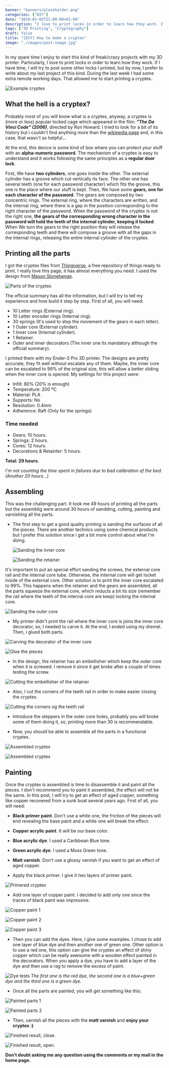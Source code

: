```yaml
---
banner: "banners/placeholder.png"
categories: ["DIY"]
date: "2019-03-02T21:00:00+01:00"
description: "I love to print locks in order to learn how they work. If I have time, I will try to post some other locks I printed, but by now, I prefer to write about my last project of this kind. During the last week I had some extra remote working days. That allowed me to start printing a cryptex."
tags: ["3D Printing", "Cryptography"]
draft: false
title: "[DIY] How to make a cryptex"
image: "./images/post-image.jpg"
---
```


In my spare time I enjoy to start this kind of freak/crazy projects with my 3D printer. Particularly, I love to print locks in order to learn how they work. If I have time, I will try to post some other locks I printed, but by now, I prefer to write about my last project of this kind. During the last week I had some extra remote working days. That allowed me to start printing a cryptex.

![Example cryptex](/images/cryptex.jpg)

## What the hell is a cryptex?

Probably most of you will know what is a cryptex, anyway, a cryptex is (more or less) popular locked cage which appeared in the film: *__"The Da Vinci Code" (2006)__*, directed by Ron Howard. I tried to look for a bit of its history but i couldn't find anything more than the [wikipedia page](https://en.wikipedia.org/wiki/Cryptex) and, in this case, that wasn't so helpful...

At the end, this device is some kind of box where you can protect your stuff with an __alpha-numeric password__. The mechanism of a cryptex is easy to understand and it works following the same principles as a __regular door lock__.

First, We have __two cylinders__, one goes inside the other. The external cylinder has a groove which cut vertically its face. The other one has several teeth (one for each password character) which fits the groove, this one is the place where our stuff is kept. Then, We have some __gears, one for each character of the password__. The gears are composed by two concentric rings. The external ring, where the characters are written, and the internal ring, where there is a gap in the position corresponding to the right character of the password. When the password of the cryptex is not the right one, __the gears of the corresponding wrong character in the password will hold the teeth of the internal cylinder, keeping it locked__. When We turn the gears to the right position they will release the corresponding teeth and there will compose a groove with all the gaps in the internal rings, releasing the entire internal cylinder of the cryptex.

## Printing all the parts

I got the cryptex files from [Thingiverse](https://www.thingiverse.com/), a free repository of things ready to print. I really love this page, it has almost everything you need. I used the design from [Mason Stonehenge](https://www.thingiverse.com/MasonStonehenge/about).

![Parts of the cryptex](/images/parts.jpg)

The official summary has all the information, but I will try to tell my experience and how build it step by step. First of all, you will need:

* 10 Letter rings (External ring).
* 10 Letter encoder rings (Internal ring).
* 30 springs (It's used to stop the movement of the gears in each letter).
* 1 Outer core (External cylinder).
* 1 Inner core (Internal cylinder).
* 1 Retainer.
* Outer and inner decorators (The inner one its mandatory although the official summary).

I printed them with my Ender-3 Pro 3D printer. The designs are pretty accurate, they fit well without escalate any of them. Maybe, the inner core can be escalated to 99% of the original size, this will allow a better sliding when the inner core is opened. My settings for this project were:

* Infill: 80% (20% is enough)
* Temperature: 200 ºC
* Material: PLA
* Supports: No
* Resolution: 0.4mm
* Adherence: Raft (Only for the springs)

### Time needed

* Gears: 10 hours.
* Springs: 2 hours.
* Cores: 12 hours.
* Decorations & Retainter: 5 hours.

__Total: 29 hours.__

*I'm not counting the time spent in failures due to bad calibration of the bed. (Another 20 hours...)*

## Assembling

This was the challenging part. It took me 49 hours of printing all the parts but the assemblig were around 30 hours of sandding, cutting, painting and varnishing all the parts.

* The first step to get a good quality printing is sanding the surfaces of all the pieces. There are another technics using some chemical products but I prefer this solution since i get a bit more control about what I'm doing.

  ![Sanding the inner core](/images/sanding1.jpg)

  ![Sanding the retainer](/images/sanding2.png)

It's important to put an special effort sanding the screws, the external core rail and the internal core tube. Otherwise, the internal core will get locket inside of the external core. Other solution is to print the inner core escalated to 99%. This happens when the retainer and the gears are assembled, all the parts squeeze the external core, which reducts a bit its  size (remember the rail where the teeth of the internal core are keep) locking the internal core.

  ![Sanding the outer core](/images/sanding3.jpg)

* My printer didn't print the rail where the inner core is joins the inner core decorator, so, I needed to carve it. At the end, I ended using my dremel. Then, i glued both parts.

![Carving the decorator of the inner core](/images/carving.jpg)

![Glue the pieces](/images/glue.jpg)

* In the design, the retainer has an embellisher which keep the outer core when it is screwed. I remove it since it get broke after a couple of times testing the screw.

![Cutting the embellisher of the retainer](/images/embellisher.jpg)

* Also, I cut the corners of the teeth rail in order to make easier closing the cryptex.

![Cutting the corners og the teeth rail](/images/railcorner.jpg)

* Introduce the steppers in the outer core holes, probably you will broke some of them doing it, so, printing more than 30 is recommendable.

* Now, you should be able to assemble all the parts in a functional cryptex.

![Assembled cryptex](/images/rawcryptex.jpg)

![Assembled cryptex](/images/rawcryptex2.jpg)

## Painting

Once the cryptex is assembled is time to disassemble it and paint all the pieces. I don't recommend you to paint it assembled, the effect will not be the same. In this post, I will try to get an effect of aged copper, something like copper recovered from a sunk boat several years ago. First of all, you will need:

* **Black primer paint**. Don't use a white one, the friction of the pieces will end revealing the base paint and a white one will break the effect.
* **Copper acrylic paint**. It will be our base color.
* **Blue acrylic dye**. I used a Caribbean Blue tone.
* **Green acrylic dye**. I used a Moss Green tone.
* **Matt varnish**. Don't use a glossy varnish if you want to get an effect of aged copper.

* Apply the black primer. I give it two layers of primer paint.

![Primered cryptex](/images/primer.jpg)

* Add one layer of copper paint. I decided to add only one since the traces of black paint was impressive.

![Copper paint 1](/images/copper1.jpg)

![Copper paint 2](/images/copper2.jpg)

![Copper paint 3](/images/copper3.jpg)

* Then you can add the dyes. Here, I give some examples. I chose to add one layer of blue dye and then another one of green one. Other option is to use a red one, this option can give the cryptex an effect of shiny copper which can be really awesome with a wooden effect painted in the decorators. When you apply a dye, you have to add a layer of the dye and then use a rag to remove the excess of paint.

![Dye tests](/images/dyetest.jpg)
*The first one is the red dye, the second one is a blue+green dye and the third one is a green dye.*

* Once all the parts are painted, you will get something like this:

![Painted parts 1](/images/painted1.jpg)

![Painted parts 2](/images/painted2.jpg)

* Then, varnish all the pieces with the **matt varnish** and **enjoy your cryptex :)**

![Finished result, close.](/images/finalclosed.jpg)

![Finished result, open.](/images/finalopen.jpg)

**Don't doubt asking me any question using the comments or my mail in the home page.**
